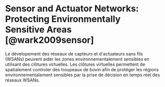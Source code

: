 # Sensor and Actuator Networks: Protecting Environmentally Sensitive Areas [@wark2009sensor]
Le dévelopement des réseaux de capteurs et d'actuateurs sans fils (WSANs) peuvent aider les zones environnementalement sensibles en utilisant des clôtures virtuelles.
Les clôtures virtuelles permettent de spatialement controler des troupeaux de bovin afin de protéger les régions environnementalement sensibles par la prise de décision en temps réel des réseaux WSANs.